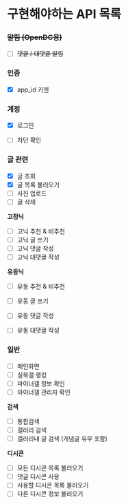 # 구현해야하는 API 목록

### ~~알림 (OpenDC용)~~
- [ ] ~~댓글 / 대댓글 알림~~

### 인증
- [x] app_id 키젠

### 계정
- [x] 로그인
- [ ] 차단 확인


### 글 관련
- [x] 글 조회
- [x] 글 목록 불러오기
- [ ] 사진 업로드
- [ ] 글 삭제

**고정닉**
- [ ] 고닉 추천 & 비추천 
- [ ] 고닉 글 쓰기
- [ ] 고닉 댓글 작성
- [ ] 고닉 대댓글 작성

**유동닉**
- [ ] 유동 추천 & 비추천 
- [ ] 유동 글 쓰기
- [ ] 유동 댓글 작성
- [ ] 유동 대댓글 작성


### 일반
- [ ] 메인화면
- [ ] 실북갤 랭킹
- [ ] 마이너갤 정보 확인
- [ ] 마이너갤 관리자 확인

**검색**
- [ ] 통합검색
- [ ] 갤러리 검색
- [ ] 갤러리내 글 검색 (개념글 유무 포함)

**디시콘**
- [ ] 모든 디시콘 목록 불러오기
- [ ] 댓글 디시콘 사용
- [ ] 사용할 디시콘 목록 불러오기
- [ ] 다른 디시콘 정보 불러오기
